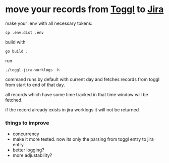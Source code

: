 # move your records from [Toggl](https://toggl.com/) to [Jira](https://www.atlassian.com/software/jira)

make your .env with all necessary tokens:
```shell
cp .env.dist .env
```

build with
```shell
go build .
```

run
```shell
./toggl-jira-worklogs -h
```

command runs by default with current day and fetches records from toggl from start to end of that day. 

all records which have some time tracked in that time window will be fetched.

if the record already exists in jira worklogs it will not be returned

### things to improve
* concurrency
* make it more tested. now its only the parsing from toggl entry to jira entry
* better logging?
* more adjustability?